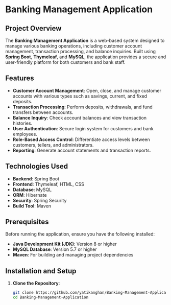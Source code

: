 # Banking Management Application

## Project Overview

The **Banking Management Application** is a web-based system designed to manage various banking operations, including customer account management, transaction processing, and balance inquiries. Built using **Spring Boot**, **Thymeleaf**, and **MySQL**, the application provides a secure and user-friendly platform for both customers and bank staff.

## Features

- **Customer Account Management**: Open, close, and manage customer accounts with various types such as savings, current, and fixed deposits.
- **Transaction Processing**: Perform deposits, withdrawals, and fund transfers between accounts.
- **Balance Inquiry**: Check account balances and view transaction histories.
- **User Authentication**: Secure login system for customers and bank employees.
- **Role-Based Access Control**: Differentiate access levels between customers, tellers, and administrators.
- **Reporting**: Generate account statements and transaction reports.

## Technologies Used

- **Backend**: Spring Boot
- **Frontend**: Thymeleaf, HTML, CSS
- **Database**: MySQL
- **ORM**: Hibernate
- **Security**: Spring Security
- **Build Tool**: Maven

## Prerequisites

Before running the application, ensure you have the following installed:

- **Java Development Kit (JDK)**: Version 8 or higher
- **MySQL Database**: Version 5.7 or higher
- **Maven**: For building and managing project dependencies

## Installation and Setup

1. **Clone the Repository**:
   ```bash
   git clone https://github.com/yatikanghan/Banking-Management-Application.git
   cd Banking-Management-Application
